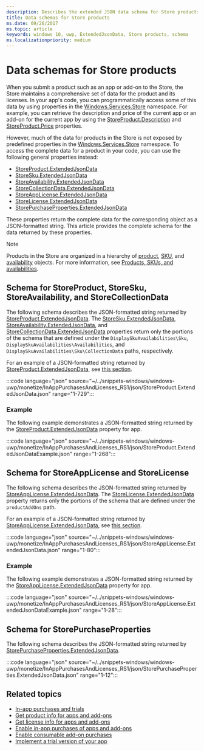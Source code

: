 ```yaml
---
description: Describes the extended JSON data schema for Store products in the Windows.Services.Store namespace.
title: Data schemas for Store products
ms.date: 09/26/2017
ms.topic: article
keywords: windows 10, uwp, ExtendedJsonData, Store products, schema
ms.localizationpriority: medium
---
```


# Data schemas for Store products

When you submit a product such as an app or add-on to the Store, the Store maintains a comprehensive set of data for the product and its licenses. In your app's code, you can programmatically access some of this data by using properties in the [Windows.Services.Store](/uwp/api/windows.services.store) namespace. For example, you can retrieve the description and price of the current app or an add-on for the current app by using the [StoreProduct.Description](/uwp/api/windows.services.store.storeproduct.Description) and [StoreProduct.Price](/uwp/api/windows.services.store.storeproduct.Price) properties.

However, much of the data for products in the Store is not exposed by predefined properties in the [Windows.Services.Store](/uwp/api/windows.services.store) namespace. To access the complete data for a product in your code, you can use the following general properties instead:

* [StoreProduct.ExtendedJsonData](/uwp/api/windows.services.store.storeproduct.ExtendedJsonData)
* [StoreSku.ExtendedJsonData](/uwp/api/windows.services.store.storesku.ExtendedJsonData)
* [StoreAvailability.ExtendedJsonData](/uwp/api/windows.services.store.storeavailability.ExtendedJsonData)
*	[StoreCollectionData.ExtendedJsonData](/uwp/api/windows.services.store.storecollectiondata.ExtendedJsonData)
*	[StoreAppLicense.ExtendedJsonData](/uwp/api/windows.services.store.storeapplicense.ExtendedJsonData)
* [StoreLicense.ExtendedJsonData](/uwp/api/windows.services.store.storelicense.ExtendedJsonData)
*	[StorePurchaseProperties.ExtendedJsonData](/uwp/api/windows.services.store.storepurchaseproperties.ExtendedJsonData)

These properties return the complete data for the corresponding object as a JSON-formatted string. This article provides the complete schema for the data returned by these properties.

> [!NOTE]
> Products in the Store are organized in a hierarchy of [product](/uwp/api/windows.services.store.storeproduct), [SKU](/uwp/api/windows.services.store.storesku), and [availability](/uwp/api/windows.services.store.storeavailability) objects. For more information, see [Products, SKUs, and availabilities](in-app-purchases-and-trials.md#products-skus).

## Schema for StoreProduct, StoreSku, StoreAvailability, and StoreCollectionData

The following schema describes the JSON-formatted string returned by [StoreProduct.ExtendedJsonData](/uwp/api/windows.services.store.storeproduct.ExtendedJsonData). The [StoreSku.ExtendedJsonData](/uwp/api/windows.services.store.storesku.ExtendedJsonData), [StoreAvailability.ExtendedJsonData](/uwp/api/windows.services.store.storeavailability.ExtendedJsonData), and [StoreCollectionData.ExtendedJsonData](/uwp/api/windows.services.store.storecollectiondata.ExtendedJsonData) properties return only the portions of the schema that are defined under the `DisplaySkuAvailabilities\Sku`, `DisplaySkuAvailabilities\Availabilities`, and `DisplaySkuAvailabilities\Sku\CollectionData` paths, respectively.

For an example of a JSON-formatted string returned by [StoreProduct.ExtendedJsonData](/uwp/api/windows.services.store.storeproduct.ExtendedJsonData), see [this section](#product-example).

:::code language="json" source="~/../snippets-windows/windows-uwp/monetize/InAppPurchasesAndLicenses_RS1/json/StoreProduct.ExtendedJsonData.json" range="1-729":::

<span id="product-example" />

### Example

The following example demonstrates a JSON-formatted string returned by the [StoreProduct.ExtendedJsonData](/uwp/api/windows.services.store.storeproduct.ExtendedJsonData) property for app.

:::code language="json" source="~/../snippets-windows/windows-uwp/monetize/InAppPurchasesAndLicenses_RS1/json/StoreProduct.ExtendedJsonDataExample.json" range="1-268":::

## Schema for StoreAppLicense and StoreLicense

The following schema describes the JSON-formatted string returned by [StoreAppLicense.ExtendedJsonData](/uwp/api/windows.services.store.storeapplicense.ExtendedJsonData). The [StoreLicense.ExtendedJsonData](/uwp/api/windows.services.store.storelicense.ExtendedJsonData) property returns only the portions of the schema that are defined under the `productAddOns` path.

For an example of a JSON-formatted string returned by [StoreAppLicense.ExtendedJsonData](/uwp/api/windows.services.store.storeapplicense.ExtendedJsonData), see [this section](#license-example).

:::code language="json" source="~/../snippets-windows/windows-uwp/monetize/InAppPurchasesAndLicenses_RS1/json/StoreAppLicense.ExtendedJsonData.json" range="1-80":::

<span id="license-example" />

### Example

The following example demonstrates a JSON-formatted string returned by the [StoreAppLicense.ExtendedJsonData](/uwp/api/windows.services.store.storeapplicense.ExtendedJsonData) property for app.

:::code language="json" source="~/../snippets-windows/windows-uwp/monetize/InAppPurchasesAndLicenses_RS1/json/StoreAppLicense.ExtendedJsonDataExample.json" range="1-28":::

## Schema for StorePurchaseProperties

The following schema describes the JSON-formatted string returned by [StorePurchaseProperties.ExtendedJsonData](/uwp/api/windows.services.store.storepurchaseproperties.ExtendedJsonData).

:::code language="json" source="~/../snippets-windows/windows-uwp/monetize/InAppPurchasesAndLicenses_RS1/json/StorePurchaseProperties.ExtendedJsonData.json" range="1-12":::

## Related topics

* [In-app purchases and trials](in-app-purchases-and-trials.md)
* [Get product info for apps and add-ons](get-product-info-for-apps-and-add-ons.md)
* [Get license info for apps and add-ons](get-license-info-for-apps-and-add-ons.md)
* [Enable in-app purchases of apps and add-ons](enable-in-app-purchases-of-apps-and-add-ons.md)
* [Enable consumable add-on purchases](enable-consumable-add-on-purchases.md)
* [Implement a trial version of your app](implement-a-trial-version-of-your-app.md)
